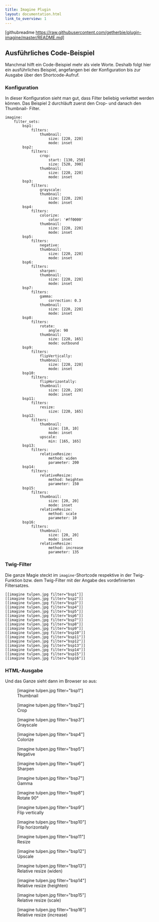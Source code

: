 ```yaml
---
title: Imagine Plugin
layout: documentation.html
link_to_overview: 1
---
```


[githubreadme https://raw.githubusercontent.com/getherbie/plugin-imagine/master/README.md]


## Ausführliches Code-Beispiel

Manchmal hilft ein Code-Beispiel mehr als viele Worte. Deshalb folgt hier ein
ausführliches Beispiel, angefangen bei der Konfiguration bis zur Ausgabe über
den Shortcode-Aufruf.

### Konfiguration

In dieser Konfiguration sieht man gut, dass Filter beliebig verkettet werden
können. Das Beispiel 2 durchläuft zuerst den Crop- und danach den Thumbnail-
Filter.

    imagine:
        filter_sets:
            bsp1:
                filters:
                    thumbnail:
                        size: [220, 220]
                        mode: inset
            bsp2:
                filters:
                    crop:
                        start: [130, 250]
                        size: [520, 390]
                    thumbnail:
                        size: [220, 220]
                        mode: inset
            bsp3:
                filters:
                    grayscale:
                    thumbnail:
                        size: [220, 220]
                        mode: inset
            bsp4:
                filters:
                    colorize:
                        color: '#ff0000'
                    thumbnail:
                        size: [220, 220]
                        mode: inset
            bsp5:
                filters:
                    negative:
                    thumbnail:
                        size: [220, 220]
                        mode: inset
            bsp6:
                filters:
                    sharpen:
                    thumbnail:
                        size: [220, 220]
                        mode: inset
            bsp7:
                filters:
                    gamma:
                        correction: 0.3
                    thumbnail:
                        size: [220, 220]
                        mode: inset
            bsp8:
                filters:
                    rotate:
                        angle: 90
                    thumbnail:
                        size: [220, 165]
                        mode: outbound
            bsp9:
                filters:
                    flipVertically:
                    thumbnail:
                        size: [220, 220]
                        mode: inset
            bsp10:
                filters:
                    flipHorizontally:
                    thumbnail:
                        size: [220, 220]
                        mode: inset
            bsp11:
                filters:
                    resize:
                        size: [220, 165]
            bsp12:
                filters:
                    thumbnail:
                        size: [10, 10]
                        mode: inset
                    upscale:
                        min: [165, 165]
            bsp13:
                filters:
                    relativeResize:
                        method: widen
                        parameter: 200
            bsp14:
                filters:
                    relativeResize:
                        method: heighten
                        parameter: 150
            bsp15:
                filters:
                    thumbnail:
                        size: [20, 20]
                        mode: inset
                    relativeResize:
                        method: scale
                        parameter: 10
            bsp16:
                filters:
                    thumbnail:
                        size: [20, 20]
                        mode: inset
                    relativeResize:
                        method: increase
                        parameter: 135


### Twig-Filter

Die ganze Magie steckt im `imagine`-Shortcode respektive in der Twig-Funktion bzw. dem Twig-Filter mit der Angabe des 
vordefinierten Filtersatzes.

    [[imagine tulpen.jpg filter="bsp1"]]
    [[imagine tulpen.jpg filter="bsp2"]]
    [[imagine tulpen.jpg filter="bsp3"]]
    [[imagine tulpen.jpg filter="bsp4"]]
    [[imagine tulpen.jpg filter="bsp5"]]
    [[imagine tulpen.jpg filter="bsp6"]]
    [[imagine tulpen.jpg filter="bsp7"]]
    [[imagine tulpen.jpg filter="bsp8"]]
    [[imagine tulpen.jpg filter="bsp9"]]
    [[imagine tulpen.jpg filter="bsp10"]]
    [[imagine tulpen.jpg filter="bsp11"]]
    [[imagine tulpen.jpg filter="bsp12"]]
    [[imagine tulpen.jpg filter="bsp13"]]
    [[imagine tulpen.jpg filter="bsp14"]]
    [[imagine tulpen.jpg filter="bsp15"]]
    [[imagine tulpen.jpg filter="bsp16"]]


### HTML-Ausgabe

Und das Ganze sieht dann im Browser so aus:

<div class="gallery">
<figure>[imagine tulpen.jpg filter="bsp1"]<figcaption>Thumbnail</figcaption></figure>
<figure>[imagine tulpen.jpg filter="bsp2"]<figcaption>Crop</figcaption></figure>
<figure>[imagine tulpen.jpg filter="bsp3"]<figcaption>Grayscale</figcaption></figure>
<figure>[imagine tulpen.jpg filter="bsp4"]<figcaption>Colorize</figcaption></figure>
<figure>[imagine tulpen.jpg filter="bsp5"]<figcaption>Negative</figcaption></figure>
<figure>[imagine tulpen.jpg filter="bsp6"]<figcaption>Sharpen</figcaption></figure>
<figure>[imagine tulpen.jpg filter="bsp7"]<figcaption>Gamma</figcaption></figure>
<figure>[imagine tulpen.jpg filter="bsp8"]<figcaption>Rotate 90°</figcaption></figure>
<figure>[imagine tulpen.jpg filter="bsp9"]<figcaption>Flip vertically</figcaption></figure>
<figure>[imagine tulpen.jpg filter="bsp10"]<figcaption>Flip horizontally</figcaption></figure>
<figure>[imagine tulpen.jpg filter="bsp11"]<figcaption>Resize</figcaption></figure>
<figure>[imagine tulpen.jpg filter="bsp12"]<figcaption>Upscale</figcaption></figure>
<figure>[imagine tulpen.jpg filter="bsp13"]<figcaption>Relative resize (widen)</figcaption></figure>
<figure>[imagine tulpen.jpg filter="bsp14"]<figcaption>Relative resize (heighten)</figcaption></figure>
<figure>[imagine tulpen.jpg filter="bsp15"]<figcaption>Relative resize (scale)</figcaption></figure>
<figure>[imagine tulpen.jpg filter="bsp16"]<figcaption>Relative resize (increase)</figcaption></figure>
</div>


[1]: http://imagine.readthedocs.org
[2]: https://github.com/avalanche123/Imagine
